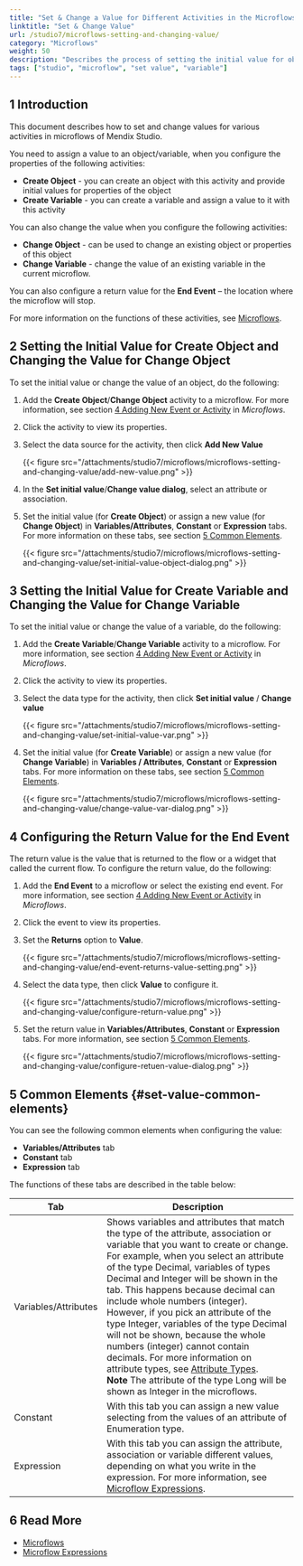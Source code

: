 ```yaml
---
title: "Set & Change a Value for Different Activities in the Microflows"
linktitle: "Set & Change Value"
url: /studio7/microflows-setting-and-changing-value/
category: "Microflows"
weight: 50
description: "Describes the process of setting the initial value for objects or variables in Mendix Studio."
tags: ["studio", "microflow", "set value", "variable"]
---
```


## 1 Introduction 

This document describes how to set and change values for various activities in microflows of Mendix Studio.

You need to assign a value to an object/variable, when you configure the properties of the following activities:

* **Create Object** -  you can create an object with this activity and provide initial values for properties of the object 
* **Create Variable** - you can create a variable and assign a value to it with this activity 

You can also change the value when you configure the following activities:

* **Change Object** - can be used to change an existing object or properties of this object
* **Change Variable** - change the value of an existing variable in the current microflow. 

You can also configure a return value for the **End Event** – the location where the microflow will stop.

For more information on the functions of these activities, see [Microflows](/studio7/microflows/). 

## 2 Setting the Initial Value for Create Object and Changing the Value for Change Object

 To set the initial value or change the value of an object, do the following:

1. Add the **Create Object**/**Change Object** activity to a microflow. For more information, see section [4 Adding New Event or Activity](/studio7/microflows/#adding-activity-to-microflow) in *Microflows*.
2. Click the activity to view its properties.
3. Select the data source for the activity, then click **Add New Value**

    {{< figure src="/attachments/studio7/microflows/microflows-setting-and-changing-value/add-new-value.png" >}}

4. In the **Set initial value**/**Change value dialog**, select an attribute or association.
5. Set the initial value (for **Create Object**) or assign a new value (for **Change Object**) in **Variables/Attributes**, **Constant** or **Expression** tabs.  For more information on these tabs, see section [5 Common Elements](#set-value-common-elements).

    {{< figure src="/attachments/studio7/microflows/microflows-setting-and-changing-value/set-initial-value-object-dialog.png" >}}

## 3 Setting the Initial Value for Create Variable and Changing the Value for Change Variable

To set the initial value or change the value of a variable, do the following:

1. Add the **Create Variable**/**Change Variable** activity to a microflow. For more information, see section [4 Adding New Event or Activity](/studio7/microflows/#adding-activity-to-microflow) in *Microflows*.
2. Click the activity to view its properties.
3. Select the data type for the activity, then click **Set initial value** / **Change value**

    {{< figure src="/attachments/studio7/microflows/microflows-setting-and-changing-value/set-initial-value-var.png" >}}

4. Set the initial value (for **Create Variable**) or assign a new value (for **Change Variable**) in **Variables / Attributes**, **Constant** or **Expression** tabs.  For more information on these tabs, see section [5 Common Elements](#set-value-common-elements).

    {{< figure src="/attachments/studio7/microflows/microflows-setting-and-changing-value/change-value-var-dialog.png" >}}

## 4 Configuring the Return Value for the End Event 

The return value is the value that is returned to the flow or a widget that called the current flow. To configure the return value, do the following:

1. Add the **End Event** to a microflow or select the existing end event. For more information, see section [4 Adding New Event or Activity](/studio7/microflows/#adding-activity-to-microflow) in *Microflows*.
2. Click the event to view its properties.
3. Set the **Returns** option to **Value**.

    {{< figure src="/attachments/studio7/microflows/microflows-setting-and-changing-value/end-event-returns-value-setting.png" >}}

4. Select the data type, then click **Value** to configure it.

    {{< figure src="/attachments/studio7/microflows/microflows-setting-and-changing-value/configure-return-value.png" >}}

5. Set the return value in **Variables/Attributes**, **Constant** or **Expression** tabs. For more information, see section [5 Common Elements](#set-value-common-elements).

    {{< figure src="/attachments/studio7/microflows/microflows-setting-and-changing-value/configure-retuen-value-dialog.png" >}}

## 5 Common Elements {#set-value-common-elements}

You can see the following common elements when configuring the value:

* **Variables/Attributes** tab
* **Constant** tab
* **Expression** tab

The functions of these tabs are described in the table below:

| Tab                  | Description                                                  |
| -------------------- | ------------------------------------------------------------ |
| Variables/Attributes | Shows variables and attributes that match the type of the attribute, association or variable that you want to create or change. <br />For example, when you select  an attribute of the type Decimal, variables of types Decimal and Integer will be shown in the tab. This happens because decimal can include whole numbers (integer). However, if you pick an attribute of the type Integer, variables of the type Decimal will not be shown, because the whole numbers (integer) cannot contain decimals.  For more information on attribute types, see [Attribute Types](/studio7/domain-models-attributes/).<br />**Note** The attribute of the type Long will be shown as Integer in the microflows. |
| Constant             | With this tab you can assign a new value selecting  from the values of an attribute of Enumeration type. |
| Expression           | With this tab you can assign the attribute, association or variable different values, depending on what you write in the expression. For more information, see [Microflow Expressions](/studio7/microflows-expressions/). |

## 6 Read More

* [Microflows](/studio7/microflows/)
* [Microflow Expressions](/studio7/microflows-expressions/)
